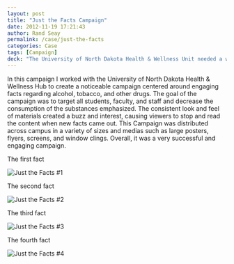 ```yaml
---
layout: post
title: "Just the Facts Campaign"
date: 2012-11-19 17:21:43
author: Rand Seay
permalink: /case/just-the-facts
categories: Case
tags: [Campaign]
deck: "The University of North Dakota Health & Wellness Unit needed a way to raise awareness about the effects of alcohol and other drugs. The result was a bold fact campaign in a barrage of mediums."
---
```


In this campaign I worked with the University of North Dakota Health & Wellness Hub to create a noticeable campaign centered around engaging facts regarding alcohol, tobacco, and other drugs<!--more-->. The goal of the campaign was to target all students, faculty, and staff and decrease the consumption of the substances emphasized. The consistent look and feel of materials created a buzz and interest, causing viewers to stop and read the content when new facts came out. This Campaign was distributed across campus in a variety of sizes and medias such as large posters, flyers, screens, and window clings. Overall, it was a very successful and engaging campaign.

The first fact

<img src="{{ '/img/work/just-the-facts/jtf-1.jpg' | prepend: site.baseurl }}" alt="Just the Facts #1">

The second fact

<img src="{{ '/img/work/just-the-facts/jtf-2.jpg' | prepend: site.baseurl }}" alt="Just the Facts #2">

The third fact

<img src="{{ '/img/work/just-the-facts/jtf-3.jpg' | prepend: site.baseurl }}" alt="Just the Facts #3">

The fourth fact

<img src="{{ '/img/work/just-the-facts/jtf-4.jpg' | prepend: site.baseurl }}" alt="Just the Facts #4">
